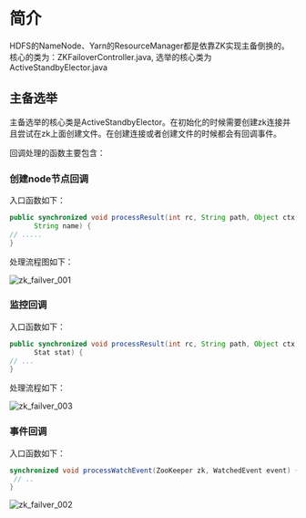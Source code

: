 

# 简介

HDFS的NameNode、Yarn的ResourceManager都是依靠ZK实现主备倒换的。核心的类为：ZKFailoverController.java,
选举的核心类为ActiveStandbyElector.java

## 主备选举

主备选举的核心类是ActiveStandbyElector。在初始化的时候需要创建zk连接并且尝试在zk上面创建文件。在创建连接或者创建文件的时候都会有回调事件。

回调处理的函数主要包含：


### 创建node节点回调

入口函数如下：
```java
public synchronized void processResult(int rc, String path, Object ctx,
      String name) {
// .....
}
```

处理流程图如下：

![zk_failver_001](https://pan.zeekling.cn//zeekling/hadoop/common/zk_failover_001.png)



### 监控回调

入口函数如下：
```java
public synchronized void processResult(int rc, String path, Object ctx,
      Stat stat) {
// ...
}
```

处理流程如下：

![zk_failver_003](https://pan.zeekling.cn//zeekling/hadoop/common/zk_failover_003.png)

### 事件回调

入口函数如下：

```java
synchronized void processWatchEvent(ZooKeeper zk, WatchedEvent event) {
 // ..
}
```

![zk_failver_002](https://pan.zeekling.cn//zeekling/hadoop/common/zk_failover_002.png)

